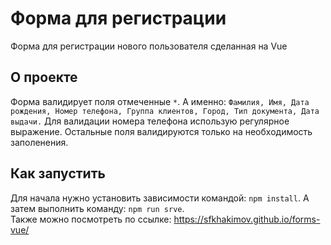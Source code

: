 # Форма для регистрации

Форма для регистрации нового пользователя сделанная на Vue

## О проекте

Форма валидирует поля отмеченные `*`. А именно: `Фамилия, Имя, Дата рождения, Номер телефона, Группа клиентов, Город, Тип документа, Дата выдачи.` Для валидации номера телефона использую регулярное выражение. Остальные поля валидируются только на необходимость заполенения.

## Как запустить

Для начала нужно установить зависимости командой: `npm install`. А затем выполнить команду: `npm run srve`.  
Также можно посмотреть по ссылке: https://sfkhakimov.github.io/forms-vue/

